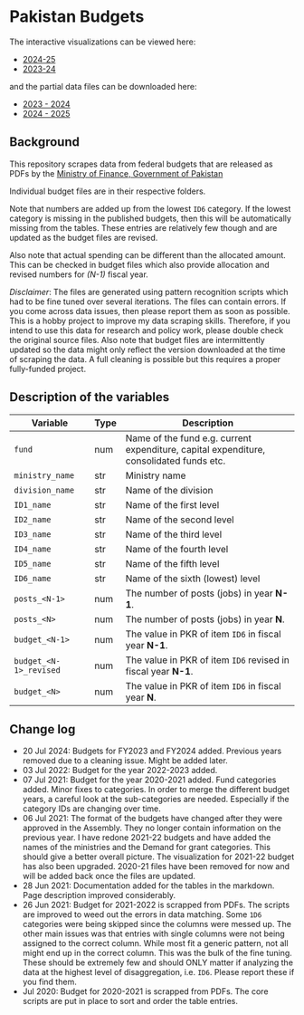 # Pakistan Budgets

The interactive visualizations can be viewed here: 

*   [2024-25](https://public.flourish.studio/visualisation/18741763/) 
*  [2023-24](https://public.flourish.studio/visualisation/14291446/) 


and the partial data files can be downloaded here:

*   [2023 - 2024](./2023_2024)
*   [2024 - 2025](./2024_2025)


## Background

This repository scrapes data from federal budgets that are released as PDFs by the [Ministry of Finance, Government of Pakistan](https://www.finance.gov.pk/)

Individual budget files are in their respective folders. 

Note that numbers are added up from the lowest `ID6` category. If the lowest category is missing in the published budgets, then this will be automatically missing from the tables. These entries are relatively few though and are updated as the budget files are revised. 

Also note that actual spending can be different than the allocated amount. This can be checked in budget files which also provide allocation and revised numbers for *(N-1)* fiscal year.

*Disclaimer*: The files are generated using pattern recognition scripts which had to be fine tuned over several iterations. The files can contain errors. If you come across data issues, then please report them as soon as possible. This is a hobby project to improve my data scraping skills. Therefore, if you intend to use this data for research and policy work, please double check the original source files. Also note that budget files are intermittently updated so the data might only reflect the version downloaded at the time of scraping the data. A full cleaning is possible but this requires a proper fully-funded project. 




## Description of the variables

| Variable | Type | Description | 
| --- | --- | --- |
| `fund` | num | Name of the fund e.g. current expenditure, capital expenditure, consolidated funds etc. | 
| `ministry_name` | str | Ministry name | 
| `division_name` | str | Name of the division | 
| `ID1_name` | str | Name of the first level  | 
| `ID2_name` | str | Name of the second level   | 
| `ID3_name` | str | Name of the third level   | 
| `ID4_name` | str | Name of the fourth level   | 
| `ID5_name` | str | Name of the fifth level   | 
| `ID6_name` | str | Name of the sixth (lowest) level   | 
| `posts_<N-1>` | num | The number of posts (jobs) in year **N-1**.  | 
| `posts_<N>` | num | The number of posts (jobs) in year **N**.  | 
| `budget_<N-1>` | num | The value in PKR of item `ID6` in fiscal year **N-1**. | 
| `budget_<N-1>_revised` | num | The value in PKR of item `ID6` revised in fiscal year **N-1**. | 
| `budget_<N>` | num | The value in PKR of item `ID6` in fiscal year **N**. | 




## Change log
* 20 Jul 2024: Budgets for FY2023 and FY2024 added. Previous years removed due to a cleaning issue. Might be added later.
* 03 Jul 2022: Budget for the year 2022-2023 added.
* 07 Jul 2021: Budget for the year 2020-2021 added. Fund categories added. Minor fixes to categories. In order to merge the different budget years, a careful look at the sub-categories are needed. Especially if the category IDs are changing over time. 
* 06 Jul 2021: The format of the budgets have changed after they were approved in the Assembly. They no longer contain information on the previous year. I have redone 2021-22 budgets and have added the names of the ministries and the Demand for grant categories. This should give a better overall picture. The visualization for 2021-22 budget has also been upgraded. 2020-21 files have been removed for now and will be added back once the files are updated.
* 28 Jun 2021: Documentation added for the tables in the markdown. Page description improved considerably.
* 26 Jun 2021: Budget for 2021-2022 is scrapped from PDFs. The scripts are improved to weed out the errors in data matching. Some `1D6` categories were being skipped since the columns were messed up. The other main issues was that entries with single columns were not being assigned to the correct column. While most fit a generic pattern, not all might end up in the correct column. This was the bulk of the fine tuning. These should be extremely few and should ONLY matter if analyzing the data at the highest level of disaggregation, i.e. `ID6`. Please report these if you find them.
* Jul 2020: Budget for 2020-2021 is scrapped from PDFs. The core scripts are put in place to sort and order the table entries. 
